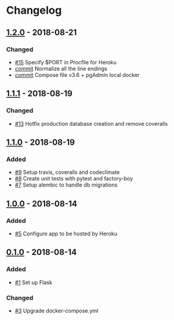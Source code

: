 # Changelog

## [1.2.0](https://github.com/super-maps-pointer/backend/tree/v1.2.0)  - 2018-08-21
### Changed
- [\#15](https://github.com/super-maps-pointer/backend/pull/16) Specify $PORT in Procfile for Heroku
- [commit](https://github.com/super-maps-pointer/backend/commit/531f1c87fc15f4d93522cd0ad1c27859bb51e154) Normalize all the line endings
- [commit](https://github.com/super-maps-pointer/backend/commit/e0b46735b0c839aeb4763259ffce4c5e8d1bd330) Compose file v3.6 + pgAdmin local docker

## [1.1.1](https://github.com/super-maps-pointer/backend/tree/v1.1.1)  - 2018-08-19
### Changed
- [\#13](https://github.com/super-maps-pointer/backend/pull/14) Hotfix production database creation and remove coveralls

## [1.1.0](https://github.com/super-maps-pointer/backend/tree/v1.1.0) - 2018-08-19
### Added
- [\#9](https://github.com/super-maps-pointer/backend/pull/12) Setup travis, coveralls and codeclimate
- [\#8](https://github.com/super-maps-pointer/backend/pull/11) Create unit tests with pytest and factory-boy
- [\#7](https://github.com/super-maps-pointer/backend/pull/10) Setup alembic to handle db migrations

## [1.0.0](https://github.com/super-maps-pointer/backend/tree/v1.0.0) - 2018-08-14
### Added
- [\#5](https://github.com/super-maps-pointer/backend/pull/6) Configure app to be hosted by Heroku

## [0.1.0](https://github.com/super-maps-pointer/backend/tree/v0.1.0) - 2018-08-14
### Added
- [\#1](https://github.com/super-maps-pointer/backend/pull/2) Set up Flask

### Changed
- [\#3](https://github.com/super-maps-pointer/backend/pull/4) Upgrade docker-compose.yml
